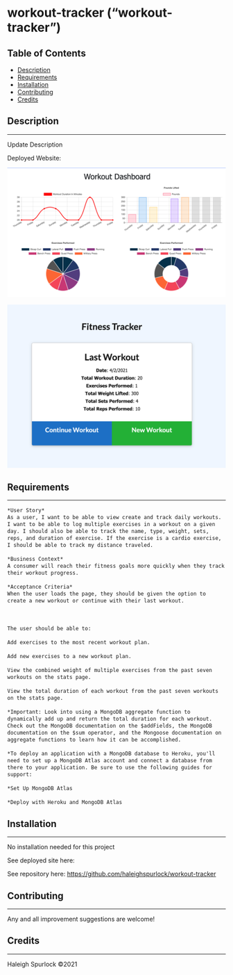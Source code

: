 # **workout-tracker (“workout-tracker”)**

## Table of Contents

* [Description](#description)
* [Requirements](#requirements)
* [Installation](#installation)
* [Contributing](#contributing)
* [Credits](#credits)

## Description
---
Update Description

Deployed Website: 

![workout-tracker](./assets/fitness-dashboard.png)

![workout-tracker](./assets/fitness-lastw.png)
## Requirements 
---
```
*User Story*
As a user, I want to be able to view create and track daily workouts. I want to be able to log multiple exercises in a workout on a given day. I should also be able to track the name, type, weight, sets, reps, and duration of exercise. If the exercise is a cardio exercise, I should be able to track my distance traveled.

*Business Context*
A consumer will reach their fitness goals more quickly when they track their workout progress.

*Acceptance Criteria*
When the user loads the page, they should be given the option to create a new workout or continue with their last workout.



The user should be able to:

Add exercises to the most recent workout plan.

Add new exercises to a new workout plan.

View the combined weight of multiple exercises from the past seven workouts on the stats page.

View the total duration of each workout from the past seven workouts on the stats page.

*Important: Look into using a MongoDB aggregate function to dynamically add up and return the total duration for each workout. Check out the MongoDB documentation on the $addFields, the MongoDB documentation on the $sum operator, and the Mongoose documentation on aggregate functions to learn how it can be accomplished.

*To deploy an application with a MongoDB database to Heroku, you'll need to set up a MongoDB Atlas account and connect a database from there to your application. Be sure to use the following guides for support:

*Set Up MongoDB Atlas

*Deploy with Heroku and MongoDB Atlas
```

## Installation
---
No installation needed for this project

See deployed site here: 

See repository here: https://github.com/haleighspurlock/workout-tracker
## Contributing
---

Any and all improvement suggestions are welcome! 


## Credits
---
Haleigh Spurlock &copy;2021